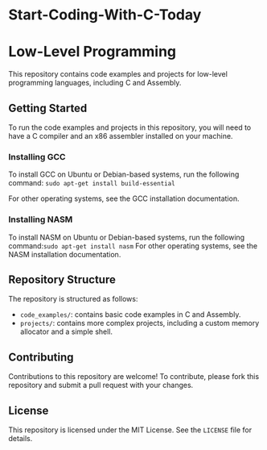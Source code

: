 # Start-Coding-With-C-Today
# Low-Level Programming
This repository contains code examples and projects for low-level programming languages, including C and Assembly.

## Getting Started
To run the code examples and projects in this repository, you will need to have a C compiler and an x86 assembler installed on your machine.

### Installing GCC
To install GCC on Ubuntu or Debian-based systems, run the following command:
`sudo apt-get install build-essential`

For other operating systems, see the GCC installation documentation.

### Installing NASM
To install NASM on Ubuntu or Debian-based systems, run the following command:`sudo apt-get install nasm`
For other operating systems, see the NASM installation documentation.

## Repository Structure
The repository is structured as follows:
- `code_examples/`: contains basic code examples in C and Assembly.
- `projects/`: contains more complex projects, including a custom memory allocator and a simple shell.

## Contributing
Contributions to this repository are welcome! To contribute, please fork this repository and submit a pull request with your changes.

## License
This repository is licensed under the MIT License. See the `LICENSE` file for details.


